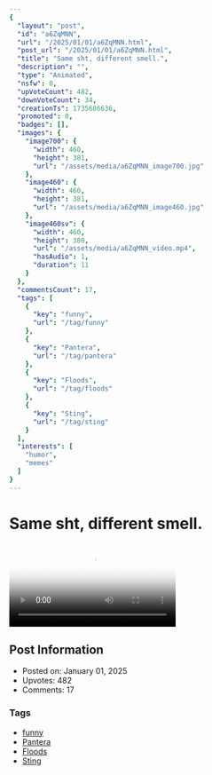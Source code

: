 ```yaml
---
{
  "layout": "post",
  "id": "a6ZqMNN",
  "url": "/2025/01/01/a6ZqMNN.html",
  "post_url": "/2025/01/01/a6ZqMNN.html",
  "title": "Same sht, different smell.",
  "description": "",
  "type": "Animated",
  "nsfw": 0,
  "upVoteCount": 482,
  "downVoteCount": 34,
  "creationTs": 1735686636,
  "promoted": 0,
  "badges": [],
  "images": {
    "image700": {
      "width": 460,
      "height": 381,
      "url": "/assets/media/a6ZqMNN_image700.jpg"
    },
    "image460": {
      "width": 460,
      "height": 381,
      "url": "/assets/media/a6ZqMNN_image460.jpg"
    },
    "image460sv": {
      "width": 460,
      "height": 380,
      "url": "/assets/media/a6ZqMNN_video.mp4",
      "hasAudio": 1,
      "duration": 11
    }
  },
  "commentsCount": 17,
  "tags": [
    {
      "key": "funny",
      "url": "/tag/funny"
    },
    {
      "key": "Pantera",
      "url": "/tag/pantera"
    },
    {
      "key": "Floods",
      "url": "/tag/floods"
    },
    {
      "key": "Sting",
      "url": "/tag/sting"
    }
  ],
  "interests": [
    "humor",
    "memes"
  ]
}
---
```


# Same sht, different smell.

<video controls playsinline loop poster="/assets/media/a6ZqMNN_image460.jpg">
  <source src="/assets/media/a6ZqMNN_video.mp4" type="video/mp4">
  Your browser does not support the video tag.
</video>

## Post Information

- Posted on: January 01, 2025
- Upvotes: 482
- Comments: 17

### Tags

- [funny](/tag/funny)
- [Pantera](/tag/Pantera)
- [Floods](/tag/Floods)
- [Sting](/tag/Sting)
